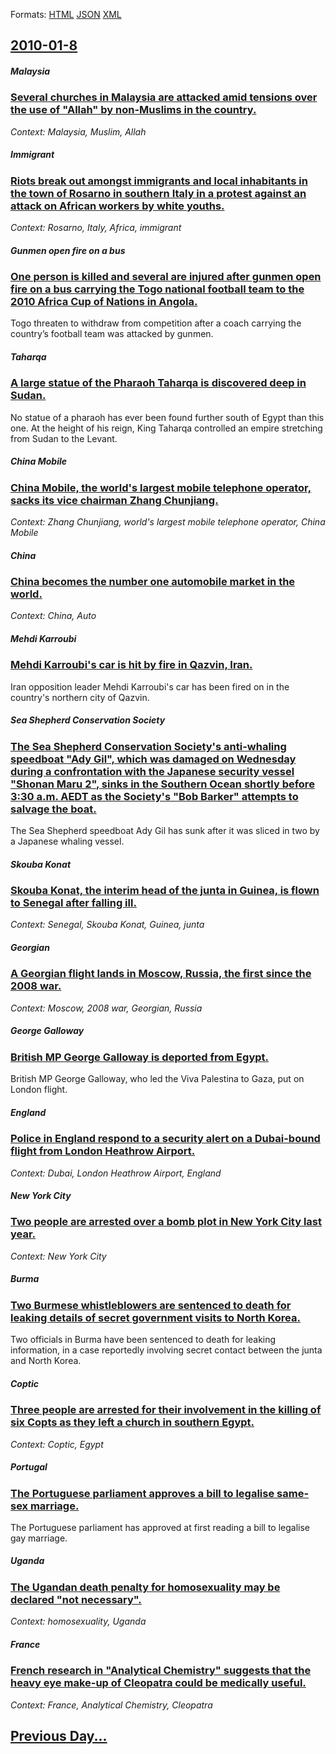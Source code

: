 
Formats: [HTML](2010/01/8/index.html)  [JSON](2010/01/8/index.json)  [XML](2010/01/8/index.xml)  

## [2010-01-8](/news/2010/01/8/index.md)

##### Malaysia
### [Several churches in Malaysia are attacked amid tensions over the use of "Allah" by non-Muslims in the country. ](/news/2010/01/8/several-churches-in-malaysia-are-attacked-amid-tensions-over-the-use-of-allah-by-non-muslims-in-the-country.md)
_Context: Malaysia, Muslim, Allah_

##### Immigrant
### [Riots break out amongst immigrants and local inhabitants in the town of Rosarno in southern Italy in a protest against an attack on African workers by white youths. ](/news/2010/01/8/riots-break-out-amongst-immigrants-and-local-inhabitants-in-the-town-of-rosarno-in-southern-italy-in-a-protest-against-an-attack-on-african.md)
_Context: Rosarno, Italy, Africa, immigrant_

##### Gunmen open fire on a bus
### [One person is killed and several are injured after gunmen open fire on a bus carrying the Togo national football team to the 2010 Africa Cup of Nations in Angola. ](/news/2010/01/8/one-person-is-killed-and-several-are-injured-after-gunmen-open-fire-on-a-bus-carrying-the-togo-national-football-team-to-the-2010-africa-cup.md)
Togo threaten to withdraw from competition after a coach carrying the country&rsquo;s football team was attacked by gunmen.

##### Taharqa
### [A large statue of the Pharaoh Taharqa is discovered deep in Sudan. ](/news/2010/01/8/a-large-statue-of-the-pharaoh-taharqa-is-discovered-deep-in-sudan.md)
No statue of a pharaoh has ever been found further south of Egypt than this one. At the height of his reign, King Taharqa controlled an empire stretching from Sudan to the Levant.

##### China Mobile
### [China Mobile, the world's largest mobile telephone operator, sacks its vice chairman Zhang Chunjiang. ](/news/2010/01/8/china-mobile-the-world-s-largest-mobile-telephone-operator-sacks-its-vice-chairman-zhang-chunjiang.md)
_Context: Zhang Chunjiang, world's largest mobile telephone operator, China Mobile_

##### China
### [China becomes the number one automobile market in the world. ](/news/2010/01/8/china-becomes-the-number-one-automobile-market-in-the-world.md)
_Context: China, Auto_

##### Mehdi Karroubi
### [Mehdi Karroubi's car is hit by fire in Qazvin, Iran. ](/news/2010/01/8/mehdi-karroubi-s-car-is-hit-by-fire-in-qazvin-iran.md)
Iran opposition leader Mehdi Karroubi&#039;s car has been fired on in the country&#039;s northern city of Qazvin.

##### Sea Shepherd Conservation Society
### [The Sea Shepherd Conservation Society's anti-whaling speedboat "Ady Gil", which was damaged on Wednesday during a confrontation with the Japanese security vessel "Shonan Maru 2", sinks in the Southern Ocean shortly before 3:30 a.m. AEDT as the Society's "Bob Barker" attempts to salvage the boat. ](/news/2010/01/8/the-sea-shepherd-conservation-society-s-anti-whaling-speedboat-ady-gil-which-was-damaged-on-wednesday-during-a-confrontation-with-the-jap.md)
The Sea Shepherd speedboat Ady Gil has sunk after it was sliced in two by a Japanese whaling vessel.

##### Skouba Konat
### [Skouba Konat, the interim head of the junta in Guinea, is flown to Senegal after falling ill. ](/news/2010/01/8/sekouba-konate-the-interim-head-of-the-junta-in-guinea-is-flown-to-senegal-after-falling-ill.md)
_Context: Senegal, Skouba Konat, Guinea, junta_

#####  Georgian
### [A Georgian flight lands in Moscow, Russia, the first since the 2008 war. ](/news/2010/01/8/a-georgian-flight-lands-in-moscow-russia-the-first-since-the-2008-war.md)
_Context: Moscow, 2008 war,  Georgian, Russia_

##### George Galloway
### [British MP George Galloway is deported from Egypt. ](/news/2010/01/8/british-mp-george-galloway-is-deported-from-egypt.md)
British MP George Galloway, who led the Viva Palestina to Gaza, put on London flight.

##### England
### [Police in England respond to a security alert on a Dubai-bound flight from London Heathrow Airport. ](/news/2010/01/8/police-in-england-respond-to-a-security-alert-on-a-dubai-bound-flight-from-london-heathrow-airport.md)
_Context: Dubai, London Heathrow Airport, England_

##### New York City
### [Two people are arrested over a bomb plot in New York City last year. ](/news/2010/01/8/two-people-are-arrested-over-a-bomb-plot-in-new-york-city-last-year.md)
_Context: New York City_

##### Burma
### [Two Burmese whistleblowers are sentenced to death for leaking details of secret government visits to North Korea. ](/news/2010/01/8/two-burmese-whistleblowers-are-sentenced-to-death-for-leaking-details-of-secret-government-visits-to-north-korea.md)
Two officials in Burma have been sentenced to death for leaking information, in a case reportedly involving secret contact between the junta and North Korea.

##### Coptic
### [Three people are arrested for their involvement in the killing of six Copts as they left a church in southern Egypt. ](/news/2010/01/8/three-people-are-arrested-for-their-involvement-in-the-killing-of-six-copts-as-they-left-a-church-in-southern-egypt.md)
_Context: Coptic, Egypt_

##### Portugal
### [The Portuguese parliament approves a bill to legalise same-sex marriage. ](/news/2010/01/8/the-portuguese-parliament-approves-a-bill-to-legalise-same-sex-marriage.md)
The Portuguese parliament has approved at first reading a bill to legalise gay marriage.

##### Uganda
### [The Ugandan death penalty for homosexuality may be declared "not necessary". ](/news/2010/01/8/the-ugandan-death-penalty-for-homosexuality-may-be-declared-not-necessary.md)
_Context: homosexuality, Uganda_

##### France
### [French research in "Analytical Chemistry" suggests that the heavy eye make-up of Cleopatra could be medically useful. ](/news/2010/01/8/french-research-in-analytical-chemistry-suggests-that-the-heavy-eye-make-up-of-cleopatra-could-be-medically-useful.md)
_Context: France, Analytical Chemistry, Cleopatra_

## [Previous Day...](/news/2010/01/7/index.md)

